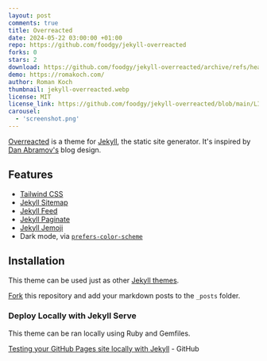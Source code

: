 ```yaml
---
layout: post
comments: true
title: Overreacted
date: 2024-05-22 03:00:00 +01:00
repo: https://github.com/foodgy/jekyll-overreacted
forks: 0
stars: 2
download: https://github.com/foodgy/jekyll-overreacted/archive/refs/heads/main.zip
demo: https://romakoch.com/
author: Roman Koch
thumbnail: jekyll-overreacted.webp
license: MIT
license_link: https://github.com/foodgy/jekyll-overreacted/blob/main/LICENSE
carousel:
  - 'screenshot.png'
---
```


[Overreacted](https://github.com/foodgy/jekyll-overreacted) is a theme for [Jekyll](http://jekyllrb.com), the static site generator. It's inspired by [Dan Abramov's](https://overreacted.io/) blog design.

## Features

* [Tailwind CSS](https://tailwindcss.com/)
* [Jekyll Sitemap](https://github.com/jekyll/jekyll-sitemap)
* [Jekyll Feed](https://github.com/jekyll/jekyll-feed/)
* [Jekyll Paginate](https://github.com/jekyll/jekyll-paginate)
* [Jekyll Jemoji](https://github.com/jekyll/jemoji)
* Dark mode, via [`prefers-color-scheme`](https://developer.mozilla.org/en-US/docs/Web/CSS/@media/prefers-color-scheme)

## Installation

This theme can be used just as other [Jekyll themes](https://pages.github.com).

[Fork](https://github.com/sighingnow/jekyll-gitbook/fork) this repository and add your markdown posts to the `_posts` folder.

### Deploy Locally with Jekyll Serve

This theme can be ran locally using Ruby and Gemfiles.

[Testing your GitHub Pages site locally with Jekyll](https://docs.github.com/en/pages/setting-up-a-github-pages-site-with-jekyll/testing-your-github-pages-site-locally-with-jekyll) - GitHub
